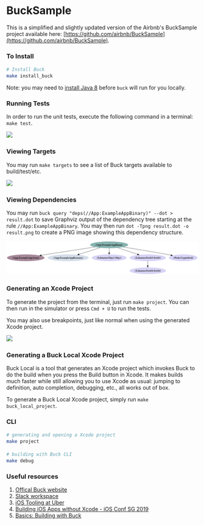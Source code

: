 # BuckSample

This is a simplified and slightly updated version of the Airbnb's BuckSample project available here: [https://github.com/airbnb/BuckSample](https://github.com/airbnb/BuckSample). 

### To Install

```sh
# Install Buck
make install_buck
```

Note: you may need to [install Java 8](https://www.oracle.com/technetwork/java/javase/downloads/jdk8-downloads-2133151.html) before `buck` will run for you locally.

### Running Tests

In order to run the unit tests, execute the following command in a terminal: `make test`.

<img src="https://github.com/airbnb/BuckSample/raw/master/Docs/CommandLineTests.png" width=500 />

### Viewing Targets
You may run `make targets` to see a list of Buck targets available to build/test/etc.

<img src="https://github.com/airbnb/BuckSample/raw/master/Docs/BuckTargets.png" width=450 />

### Viewing Dependencies
You may run `buck query "deps(//App:ExampleAppBinary)" --dot > result.dot` to save Graphviz output of the dependency tree starting at the rule `//App:ExampleAppBinary`. You may then run `dot -Tpng result.dot -o result.png` to create a PNG image showing this dependency structure.

<img src="https://github.com/airbnb/BuckSample/raw/master/Docs/DependencyGraph.png" />

### Generating an Xcode Project
To generate the project from the terminal, just run `make project`. You can then run in the simulator or press `Cmd + U` to run the tests.

You may also use breakpoints, just like normal when using the generated Xcode project.

<img src="https://github.com/airbnb/BuckSample/raw/master/Docs/Breakpoint.png" width=500 />

### Generating a Buck Local Xcode Project
Buck Local is a tool that generates an Xcode project which invokes Buck to do the build when you press the Build button in Xcode. It makes
builds much faster while still allowing you to use Xcode as usual: jumping to definition, auto completion, debugging, etc., all works out of box.

To generate a Buck Local Xcode project, simply run `make buck_local_project`.

### CLI

```bash
# generating and opening a Xcode project
make project

# building with Buck CLI
make debug
```

### Useful resources 
1. [Offical Buck website](https://buck.build)
1. [Slack workspace](https://buckbuild.slack.com)
1. [iOS Tooling at Uber](https://vimeo.com/208053716)
1. [Building iOS Apps without Xcode - iOS Conf SG 2019](https://www.youtube.com/watch?v=JRsWi8KC2Sw)
1. [Basics: Building with Buck](https://www.youtube.com/watch?v=sZdDFfNJeuU)
